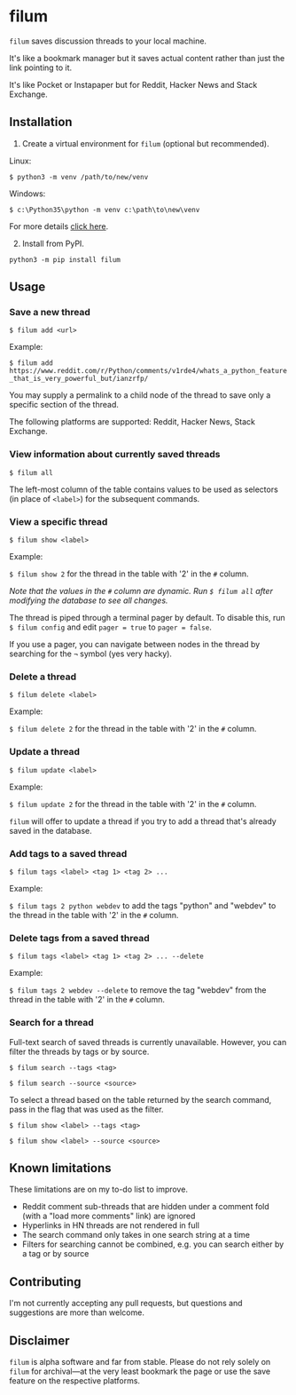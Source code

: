 # filum 

`filum` saves discussion threads to your local machine. 

It's like a bookmark manager but it saves actual content rather than just the link pointing to it.

It's like Pocket or Instapaper but for Reddit, Hacker News and Stack Exchange. 


## Installation

1. Create a virtual environment for `filum` (optional but recommended).

Linux: 

`$ python3 -m venv /path/to/new/venv`

Windows: 

`$ c:\Python35\python -m venv c:\path\to\new\venv`

For more details [click here](https://docs.python.org/3/library/venv.html).

2. Install from PyPI.

`python3 -m pip install filum`


## Usage

### Save a new thread

`$ filum add <url>`

Example: 

`$ filum add https://www.reddit.com/r/Python/comments/v1rde4/whats_a_python_feature_that_is_very_powerful_but/ianzrfp/`

You may supply a permalink to a child node of the thread to save only a specific section of the thread.

The following platforms are supported: Reddit, Hacker News, Stack Exchange.

### View information about currently saved threads

`$ filum all`

The left-most column of the table contains values to be used as selectors (in place of `<label>`) for the subsequent commands.

### View a specific thread

`$ filum show <label>`

Example: 

`$ filum show 2` for the thread in the table with '2' in the `#` column.

*Note that the values in the `#` column are dynamic. Run `$ filum all` after modifying the database to see all changes.* 

The thread is piped through a terminal pager by default. To disable this, run `$ filum config` and edit `pager = true` to `pager = false`.

If you use a pager, you can navigate between nodes in the thread by searching for the `¬` symbol (yes very hacky).

### Delete a thread

`$ filum delete <label>`

Example: 

`$ filum delete 2` for the thread in the table with '2' in the `#` column.

### Update a thread

`$ filum update <label>`

Example: 

`$ filum update 2` for the thread in the table with '2' in the `#` column.

`filum` will offer to update a thread if you try to add a thread that's already saved in the database.

### Add tags to a saved thread

`$ filum tags <label> <tag 1> <tag 2> ...`

Example: 

`$ filum tags 2 python webdev` to add the tags "python" and "webdev" to the thread in the table with '2' in the `#` column.

### Delete tags from a saved thread

`$ filum tags <label> <tag 1> <tag 2> ... --delete`

Example: 

`$ filum tags 2 webdev --delete` to remove the tag "webdev" from the thread in the table with '2' in the `#` column.

### Search for a thread

Full-text search of saved threads is currently unavailable. However, you can filter the threads by tags or by source.

`$ filum search --tags <tag>`

`$ filum search --source <source>`

To select a thread based on the table returned by the search command, pass in the flag that was used as the filter.

`$ filum show <label> --tags <tag>`

`$ filum show <label> --source <source>`


## Known limitations

These limitations are on my to-do list to improve.

- Reddit comment sub-threads that are hidden under a comment fold (with a "load more comments" link) are ignored
- Hyperlinks in HN threads are not rendered in full
- The search command only takes in one search string at a time
- Filters for searching cannot be combined, e.g. you can search either by a tag or by source

## Contributing

I'm not currently accepting any pull requests, but questions and suggestions are more than welcome. 


## Disclaimer

`filum` is alpha software and far from stable. Please do not rely solely on `filum` for archival&mdash;at the very least bookmark the page or use the save feature on the respective platforms.